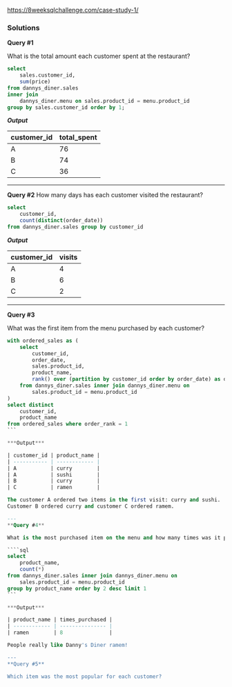 https://8weeksqlchallenge.com/case-study-1/

### Solutions

**Query #1**

What is the total amount each customer spent at the restaurant?

````sql
select
    sales.customer_id,
    sum(price)
from dannys_diner.sales
inner join
    dannys_diner.menu on sales.product_id = menu.product_id
group by sales.customer_id order by 1;
````

***Output***

| customer_id | total_spent |
| ----------- | ----------- |
| A           | 76          |
| B           | 74          |
| C           | 36          |

---
**Query #2**
How many days has each customer visited the restaurant?

```sql
select
    customer_id,
    count(distinct(order_date))
from dannys_diner.sales group by customer_id
```
***Output***

| customer_id | visits |
| ----------- | ------ |
| A           | 4      |
| B           | 6      |
| C           | 2      |

---
**Query #3**

What was the first item from the menu purchased by each customer?

````sql
with ordered_sales as (
    select
        customer_id,
        order_date,
        sales.product_id,
        product_name,
        rank() over (partition by customer_id order by order_date) as order_rank
    from dannys_diner.sales inner join dannys_diner.menu on
        sales.product_id = menu.product_id
)
select distinct
    customer_id,
    product_name
from ordered_sales where order_rank = 1
```

***Output***

| customer_id | product_name |
| ----------- | ------------ |
| A           | curry        |
| A           | sushi        |
| B           | curry        |
| C           | ramen        |

The customer A ordered two items in the first visit: curry and sushi.
Customer B ordered curry and customer C ordered ramem.

---
**Query #4**

What is the most purchased item on the menu and how many times was it purchased by all customers?

````sql
select
    product_name,
    count(*)
from dannys_diner.sales inner join dannys_diner.menu on
    sales.product_id = menu.product_id
group by product_name order by 2 desc limit 1
```

***Output***

| product_name | times_purchased |
| ------------ | --------------- |
| ramen        | 8               |

People really like Danny's Diner ramem!

---
**Query #5**

Which item was the most popular for each customer?
